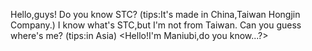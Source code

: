 Hello,guys!
Do you know STC?
(tips:It's made in China,Taiwan Hongjin Company.)
I know what's STC,but I'm not from Taiwan.
Can you guess where's me?
(tips:in Asia)
<Hello!I'm Maniubi,do you know...?>
<!---
wangdabi/wangdabi is a ✨ special ✨ repository because its `README.md` (this file) appears on your GitHub profile.
You can click the Preview link to take a look at your changes.
--->

